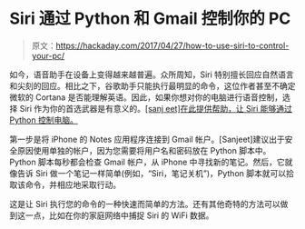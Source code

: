 # Siri 通过 Python 和 Gmail 控制你的 PC

> 原文：<https://hackaday.com/2017/04/27/how-to-use-siri-to-control-your-pc/>

如今，语音助手在设备上变得越来越普遍。众所周知，Siri 特别擅长回应自然语言和尖刻的回应。相比之下，谷歌助手只能执行最明显的命令，这位作者甚至不确定微软的 Cortana 是否能理解英语。因此，如果你想对你的电脑进行语音控制，选择 Siri 作为你的首选武器是有意义的。[[sanj eet]在此提供帮助，让 Siri 能够通过 Python 控制电脑。](https://thereallycoolstuff.wordpress.com/2017/02/26/using-siri-to-control-your-computer/)

第一步是将 iPhone 的 Notes 应用程序连接到 Gmail 帐户。[Sanjeet]建议出于安全原因使用单独的帐户，因为您需要将用户名和密码放在 Python 脚本中。Python 脚本每秒都会检查 Gmail 帐户，从 iPhone 中寻找新的笔记。然后，它就像告诉 Siri 做一个笔记一样简单(例如，“Siri，笔记关机”)，Python 脚本就可以拾取该命令，并相应地采取行动。

这是让 Siri 执行您的命令的一种快速而简单的方法。还有其他奇特的方法可以做到这一点，比如在你的家庭网络中捕捉 Siri 的 WiFi 数据。